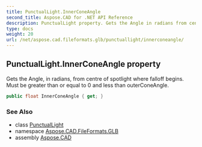 ```yaml
---
title: PunctualLight.InnerConeAngle
second_title: Aspose.CAD for .NET API Reference
description: PunctualLight property. Gets the Angle in radians from centre of spotlight where falloff begins. Must be greater than or equal to 0 and less than outerConeAngle
type: docs
weight: 20
url: /net/aspose.cad.fileformats.glb/punctuallight/innerconeangle/
---
```

## PunctualLight.InnerConeAngle property

Gets the Angle, in radians, from centre of spotlight where falloff begins. Must be greater than or equal to 0 and less than outerConeAngle.

```csharp
public float InnerConeAngle { get; }
```

### See Also

* class [PunctualLight](../)
* namespace [Aspose.CAD.FileFormats.GLB](../../../aspose.cad.fileformats.glb/)
* assembly [Aspose.CAD](../../../)


